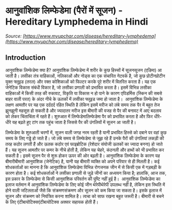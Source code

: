 # आनुवांशिक लिम्फेडेमा (पैरों में सूजन) - Hereditary Lymphedema in Hindi
_Source: [https://www.myupchar.com/disease/hereditary-lymphedema](https://www.myupchar.com/disease/hereditary-lymphedema)_

## Introduction
आनुवांशिक लिम्फेडेमा क्या है?
आनुवांशिक लिम्फेडेमा में शरीर के कुछ हिस्सों में सूजनसूजन (एडिमा) आ जाती है। लसीका तंत्र वाहिकाओं, नलिकाओं और नोड्स का एक संचारित नेटवर्क है, जो कुछ प्रोटीनप्रोटीन युक्त फ्लूइड (तरल) और रक्त कोशिकाओं को फिल्टर करके पूरे शरीर में वितरित करता है। यह एक जेनेटिक विकास संबंधी विकार है, जो लसीका प्रणाली को प्रभावित करता है। इसमें विभिन्न लसीका वाहिकाओं में किसी तरह की रुकावट, विकृति या विकास न हो पाने के कारण एपिडर्मिस (स्किन की सबसे बाहर वाली परत) के अंदर नीचे के ऊतकों में लसीका फ्लूइड जमा हो जाता है। 
आनुवांशिक लिम्फेडेमा के लक्षण
आमतौर पर यह एक दर्ददर्द रहित स्थिति है लेकिन इसमें मरीज को लंबे समय तक पैर में बहुत तेज झुनझुनी महसूस हो सकती है और ज्यादातर मरीज इस बीमारी की वजह से पैर की बनावट में आए बदलाव को लेकर चिंताचिंता में रहते हैं। शुरुआत में लिम्फेडेमालिम्फेडेमा पैर को प्रभावित करता है और फिर धीरे-धीरे यह बढ़ते हुए टांग तक पहुंच जाता है जिससे पैर की उंगलियों में सूजन आ जाती है।
लिम्फेडेमा के शुरुआती चरणों में, सूजन वाली जगह नरम रहती है यानी प्रभावित हिस्से को दबाने पर वहां कुछ समय के लिए गड्ढे हो जाते हैं। जो लंबे समय से लिम्फेडेमा से जूझ रहे हैं उनके पैरों की उंगलियां लकड़ी की तरह कठोर लगती हैं और ऊतक कठोर एवं फाइब्रोटिक (रेशेदार संयोजी ऊतकों का ज्यादा बनना) हो जाते हैं।
यह सूजन आमतौर पर कमर के नीचे होती है, लेकिन यह चेहरे, कंठनली और हाथों को भी प्रभावित कर सकती है। इसमे सूजन पैर से शुरू होकर ऊपर की ओर बढ़ती है।
आनुवांशिक लिम्फेडेमा के कारण
यह बीमारीबीमारी आनुवांशिक (जेनेटिक) है, यानी यह बीमारी व्यक्ति को अपने परिवार से ही मिलती है। कई शोधकर्ताओं का मानना है कि आनुवांशिक लिम्फेडेमा विभिन्न रोगजनक जीन में से किसी एक में गड़बड़ी के कारण होता है। कई शोधकर्ताओं ने लसीका प्रणाली से जुड़े जीनों का अध्ययन किया है; हालांकि, आज तक, इस प्रकार के लिम्फेडेमा से किसी आनुवांशिक परिवर्तन की पुष्टि नहीं हुई है। 
आनुवांशिक लिम्फेडेमा का इलाज
वर्तमान में आनुवांशिक लिम्फेडेमा के लिए कोई जीन थेरेपीथेरेपी उपलब्ध नहीं है, लेकिन इस स्थिति में होने वाली जटिलताओं जैसे कि संक्रमणसंक्रमण और सूजन को कम किया जा सकता है। इसके इलाज में सूजन और संक्रमण को नियंत्रित करना शामिल है। त्वचा को साफ रखना बहुत जरूरी है। बीमारी से बचने के लिए एंटीबायोटिक्सएंटीबायोटिक्स अक्सर सहायक होती हैं।

